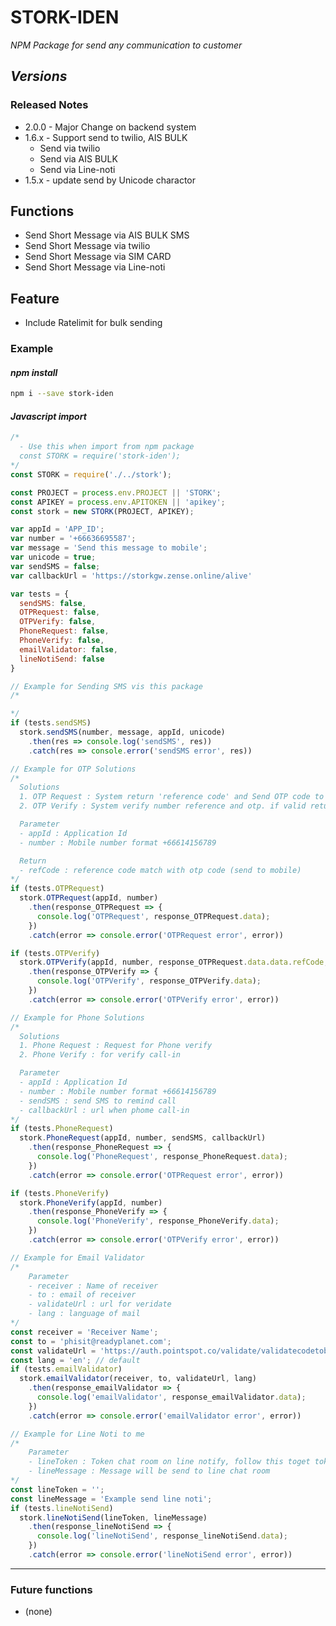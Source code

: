 # STORK-IDEN #

_NPM Package for send any communication to customer_

## _Versions_ ##

### Released Notes ###

- 2.0.0 - Major Change on backend system
- 1.6.x - Support send to twilio, AIS BULK
  - Send via twilio
  - Send via AIS BULK
  - Send via Line-noti
- 1.5.x - update send by Unicode charactor

## Functions ##

- Send Short Message via AIS BULK SMS
- Send Short Message via twilio
- Send Short Message via SIM CARD
- Send Short Message via Line-noti

## Feature ##

- Include Ratelimit for bulk sending

### Example ###

#### _*npm install*_ ####

```bash
npm i --save stork-iden
```

#### _*Javascript import*_ ####

```javascript
/*
  - Use this when import from npm package
  const STORK = require('stork-iden');
*/
const STORK = require('./../stork');

const PROJECT = process.env.PROJECT || 'STORK';
const APIKEY = process.env.APITOKEN || 'apikey';
const stork = new STORK(PROJECT, APIKEY);

var appId = 'APP_ID';
var number = '+66636695587';
var message = 'Send this message to mobile';
var unicode = true;
var sendSMS = false;
var callbackUrl = 'https://storkgw.zense.online/alive'

var tests = {
  sendSMS: false,
  OTPRequest: false,
  OTPVerify: false,
  PhoneRequest: false,
  PhoneVerify: false,
  emailValidator: false,
  lineNotiSend: false
}

// Example for Sending SMS vis this package
/*

*/
if (tests.sendSMS)
  stork.sendSMS(number, message, appId, unicode)
    .then(res => console.log('sendSMS', res))
    .catch(res => console.error('sendSMS error', res))

// Example for OTP Solutions
/*
  Solutions
  1. OTP Request : System return 'reference code' and Send OTP code to mobile
  2. OTP Verify : System verify number reference and otp. if valid return 'true', else return 'false'

  Parameter
  - appId : Application Id
  - number : Mobile number format +66614156789

  Return
  - refCode : reference code match with otp code (send to mobile)
*/
if (tests.OTPRequest)
  stork.OTPRequest(appId, number)
    .then(response_OTPRequest => {
      console.log('OTPRequest', response_OTPRequest.data);
    })
    .catch(error => console.error('OTPRequest error', error))

if (tests.OTPVerify)
  stork.OTPVerify(appId, number, response_OTPRequest.data.data.refCode, '')
    .then(response_OTPVerify => {
      console.log('OTPVerify', response_OTPVerify.data);
    })
    .catch(error => console.error('OTPVerify error', error))

// Example for Phone Solutions
/*
  Solutions
  1. Phone Request : Request for Phone verify
  2. Phone Verify : for verify call-in

  Parameter
  - appId : Application Id
  - number : Mobile number format +66614156789
  - sendSMS : send SMS to remind call
  - callbackUrl : url when phome call-in
*/
if (tests.PhoneRequest)
  stork.PhoneRequest(appId, number, sendSMS, callbackUrl)
    .then(response_PhoneRequest => {
      console.log('PhoneRequest', response_PhoneRequest.data);
    })
    .catch(error => console.error('OTPRequest error', error))

if (tests.PhoneVerify)
  stork.PhoneVerify(appId, number)
    .then(response_PhoneVerify => {
      console.log('PhoneVerify', response_PhoneVerify.data);
    })
    .catch(error => console.error('OTPVerify error', error))

// Example for Email Validator
/*
    Parameter
    - receiver : Name of receiver
    - to : email of receiver
    - validateUrl : url for veridate
    - lang : language of mail
*/
const receiver = 'Receiver Name';
const to = 'phisit@readyplanet.com';
const validateUrl = 'https://auth.pointspot.co/validate/validatecodetobeverify';
const lang = 'en'; // default
if (tests.emailValidator)
  stork.emailValidator(receiver, to, validateUrl, lang)
    .then(response_emailValidator => {
      console.log('emailValidator', response_emailValidator.data);
    })
    .catch(error => console.error('emailValidator error', error))

// Example for Line Noti to me
/*
    Parameter
    - lineToken : Token chat room on line notify, follow this toget token https://notify-bot.line.me/en/
    - lineMessage : Message will be send to line chat room
*/
const lineToken = '';
const lineMessage = 'Example send line noti';
if (tests.lineNotiSend)
  stork.lineNotiSend(lineToken, lineMessage)
    .then(response_lineNotiSend => {
      console.log('lineNotiSend', response_lineNotiSend.data);
    })
    .catch(error => console.error('lineNotiSend error', error))
```

-----

### Future functions ###

- (none)